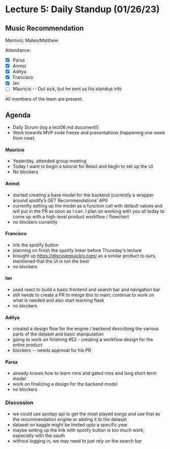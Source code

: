 # Lecture 5: Daily Standup (01/26/23)
## Music Recommendation
Mentors: Mateo/Matthew

Attendance:
 - [X] Parsa
 - [X] Anmol
 - [X] Aditya
 - [X] Francisco
 - [X] Ian
 - [ ] Mauricio -- Out sick, but he sent us his standup info

All members of the team are present.

## Agenda
- Daily Scrum (log a lect06.md document!)
- Work towards MVP code freeze and presentations (happening one week from now).


#### Mauricio
- Yesterday, attended group meeting
- Today I want to begin a tutorial for React and begin to set up the UI
- No blockers

#### Anmol
- started creating a base model for the backend (currently a wrapper around spotify’s GET Recommendations’ API)
- currently setting up the model as a function call with default values and will put in the PR as soon as I can. I plan on working with you all today to come up with a high-level product workflow / flowchart
- no blockers currently

#### Francisco
- link the spotify button
- planning on finish the spotify linker before Thursday's lecture
- brought up https://discoverquickly.com/ as a similar product to ours, mentioned that the UI is not the best
- no blockers

#### Ian
- used react to build a basic frontend and search bar and navigation bar
- still needs to create a PR to merge this to main; continue to work on what is needed and also start learning flask
- no blockers

#### Aditya
- created a design flow for the engine / backend describing the various parts of the dataset and basic manipulation
- going to work on finishing #52 - creating a workflow design for the entire product
- blockers -- needs approval for his PR

#### Parsa
- already knows how to learn rnns and gated rnns and long short term model
- work on finalizing a design for the backend model
- no blockers

### Discussion
- we could use spotipy api to get the most played songs and use that as the recommendation engine or adding it to the dataset
- dataset on kaggle might be limited upto a specific year
- maybe setting up the link with spotify button is too much work, especially with the oauth
- without logging in, we may need to just rely on the search bar
